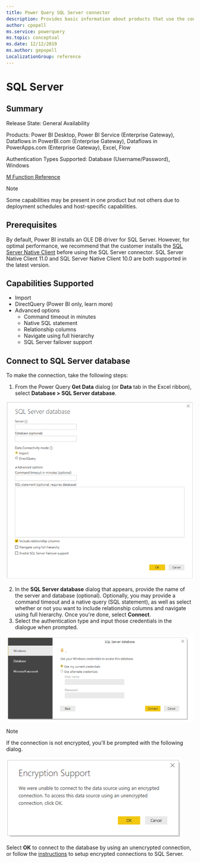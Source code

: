 ```yaml
---
title: Power Query SQL Server connector
description: Provides basic information about products that use the connector, supported authentication types, prerequisites, and connection instructions.
author: cpopell
ms.service: powerquery
ms.topic: conceptual
ms.date: 12/12/2019
ms.author: gepopell
LocalizationGroup: reference
---
```


# SQL Server
 
## Summary
 
Release State: General Availability

Products: Power BI Desktop, Power BI Service (Enterprise Gateway), Dataflows in PowerBI.com (Enterprise Gateway), Dataflows in PowerApps.com (Enterprise Gateway), Excel, Flow

Authentication Types Supported: Database (Username/Password), Windows

[M Function Reference](https://docs.microsoft.com/powerquery-m/sql-database)

>[!Note]
> Some capabilities may be present in one product but not others due to deployment schedules and host-specific capabilities.
 
## Prerequisites
By default, Power BI installs an OLE DB driver for SQL Server. However, for optimal performance, we recommend that the customer installs the [SQL Server Native Client](https://docs.microsoft.com/sql/relational-databases/native-client/applications/installing-sql-server-native-client?view=sql-server-ver15) before using the SQL Server connector. SQL Server Native Client 11.0 and SQL Server Native Client 10.0 are both supported in the latest version.

 
## Capabilities Supported
* Import
* DirectQuery (Power BI only, learn more)
* Advanced options
    * Command timeout in minutes
    * Native SQL statement
    * Relationship columns
    * Navigate using full hierarchy
    * SQL Server failover support
    
## Connect to SQL Server database
To make the connection, take the following steps:
 
1.  From the Power Query **Get Data** dialog (or **Data** tab in the Excel ribbon), select **Database > SQL Server database**.
 
![SQL Server database connection builder in Power BI](../images/SQLServerBuilder.png)
 
2. In the **SQL Server database** dialog that appears, provide the name of the server and database (optional). Optionally, you may provide a command timeout and a native query (SQL statement), as well as select whether or not you want to include relationship columns and navigate using full hierarchy. Once you're done, select **Connect**.
3. Select the authentication type and input those credentials in the dialogue when prompted.

![SQL Server database authentication](../images/SQLServerAuth.png)

>[!Note]
> If the connection is not encrypted, you'll be prompted with the following dialog.

![SQL Server database encryption support](../images/EncryptionWarning.png)

Select **OK** to connect to the database by using an unencrypted connection, or follow the [instructions](https://docs.microsoft.com/sql/database-engine/configure-windows/enable-encrypted-connections-to-the-database-engine?view=sql-server-ver15) to setup encrypted connections to SQL Server.
